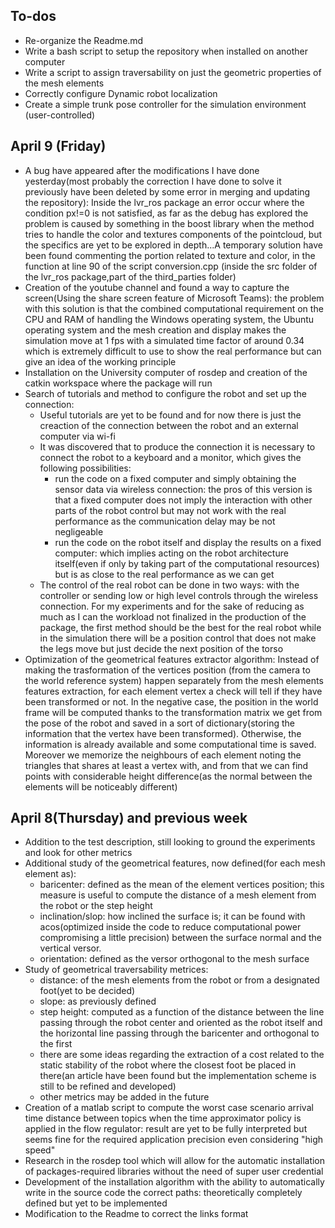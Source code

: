 ## To-dos
- Re-organize the Readme.md
- Write a bash script to setup the repository when installed on another computer
- Write a script to assign traversability on just the geometric properties of the mesh elements
- Correctly configure Dynamic robot localization
- Create a simple trunk pose controller for the simulation environment (user-controlled)


## April 9 (Friday)
- A bug have appeared after the modifications I have done yesterday(most probably the correction I have done to solve it previously have been deleted by some error in merging and updating the repository): Inside the lvr_ros package an error occur where the condition px!=0 is not satisfied, as far as the debug has explored the problem is caused by something in the boost library when the method tries to handle the color and textures components of the pointcloud, but the specifics are yet to be explored in depth...A temporary solution have been found commenting the portion related to texture and color, in the function at line 90 of the script conversion.cpp (inside the src folder of the lvr\_ros package,part of the third\_parties folder)
- Creation of the youtube channel and found a way to capture the screen(Using the share screen feature of Microsoft Teams): the problem with this solution is that the combined computational requirement on the CPU and RAM of handling the Windows operating system, the Ubuntu operating system and the mesh creation and display makes the simulation move at 1 fps with a simulated time factor of around 0.34 which is extremely difficult to use to show the real performance but can give an idea of the working principle
- Installation on the University computer of rosdep and creation of the catkin workspace where the package will run
- Search of tutorials and method to configure the robot and set up the connection:
	- Useful tutorials are yet to be found and for now there is just the creaction of the connection between the robot and an external computer via wi-fi
	- It was discovered that to produce the connection it is necessary to connect the robot to a keyboard and a monitor, which gives the following possibilities:
		- run the code on a fixed computer and simply obtaining the sensor data via wireless connection: the pros of this version is that a fixed computer does not imply the interaction with other parts of the robot control but may not work with the real performance as the communication delay may be not negligeable 
		- run the code on the robot itself and display the results on a fixed computer: which implies acting on the robot architecture itself(even if only by taking part of the computational resources) but is as close to the real performance as we can get
	- The control of the real robot can be done in two ways: with the controller or sending low or high level controls through the wireless connection. For my experiments and for the sake of reducing as much as I can the workload not finalized in the production of the package, the first method should be the best for the real robot while in the simulation there will be a position control that does not make the legs move but just decide the next position of the torso
- Optimization of the geometrical features extractor algorithm: Instead of making the trasformation of the vertices position (from the camera to the world reference system) happen separately from the mesh elements features extraction, for each element vertex a check will tell if they have been transformed or not. In the negative case, the position in the world frame will be computed thanks to the transformation matrix we get from the pose of the robot and saved in a sort of dictionary(storing the information that the vertex have been transformed). Otherwise, the information is already available and some computational time is saved. Moreover we memorize the neighbours of each element noting the triangles that shares at least a vertex with, and from that we can find points with considerable height difference(as the normal between the elements will be noticeably different)
 
## April 8(Thursday) and previous week
- Addition to the test description, still looking to ground the experiments and look for other metrics
- Additional study of the geometrical features, now defined(for each mesh element as):
	- baricenter: defined as the mean of the element vertices position; this measure is useful to compute the distance of a mesh element from the robot or the step height
	- inclination/slop: how inclined the surface is; it can be found with acos(optimized inside the code to reduce computational power compromising a little precision) between the surface normal and the vertical versor.
	- orientation: defined as the versor orthogonal to the mesh surface
- Study of geometrical traversability metrices:
	- distance: of the mesh elements from the robot or from a designated foot(yet to be decided)
	- slope: as previously defined
	- step height: computed as a function of the distance between the line passing through the robot center and oriented as the robot itself and the horizontal line passing through the baricenter and orthogonal to the first
	- there are some ideas regarding the extraction of a cost related to the static stability of the robot where the closest foot be placed in there(an article have been found but the implementation scheme is still to be refined and developed)
	- other metrics may be added in the future
- Creation of a matlab script to compute the worst case scenario arrival time distance between topics when the time approximator policy is applied in the flow regulator: result are yet to be fully interpreted but seems fine for the required application precision even considering "high speed" 
- Research in the rosdep tool which will allow for the automatic installation of packages-required libraries without the need of super user credential
- Development of the installation algorithm with the ability to automatically write in the source code the correct paths: theoretically completely defined but yet to be implemented
- Modification to the Readme to correct the links format

